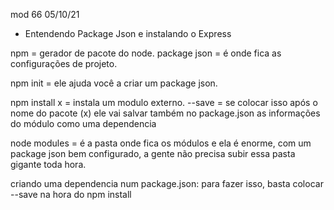 mod 66                                            05/10/21

- Entendendo Package Json e instalando o Express

npm = gerador de pacote do node.
package json = é onde fica as configurações de projeto.

npm init = ele ajuda você a criar um package json.

npm install x = instala um modulo externo.
    --save = se colocar isso após o nome do pacote (x)
    ele vai salvar também no package.json as informações
    do módulo como uma dependencia	

node modules = é a pasta onde fica os módulos e ela é
enorme, com um package json bem configurado, a gente não
precisa subir essa pasta gigante toda hora.



criando uma dependencia num package.json: para fazer isso, 
basta colocar --save na hora do npm install 




